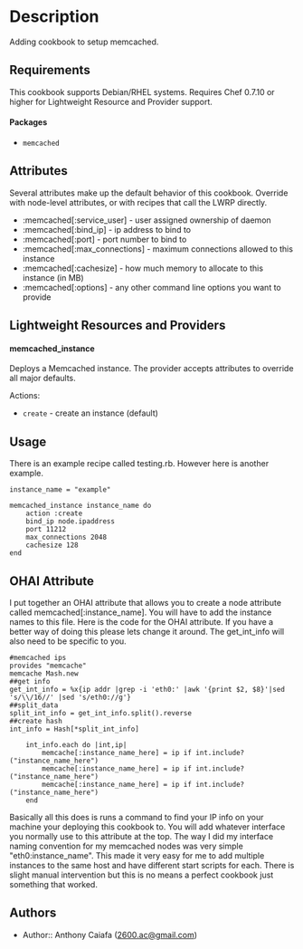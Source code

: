 Description
===========
Adding cookbook to setup memcached.

Requirements
------------

This cookbook supports Debian/RHEL systems.  Requires Chef 0.7.10 or higher for Lightweight Resource
and Provider support. 


#### Packages


- `memcached`

Attributes
----------

Several attributes make up the default behavior of this cookbook.  Override with
node-level attributes, or with recipes that call the LWRP directly.

* :memcached[:service_user] - user assigned ownership of daemon
* :memcached[:bind_ip] - ip address to bind to
* :memcached[:port] - port number to bind to
* :memcached[:max_connections] - maximum connections allowed to this instance
* :memcached[:cachesize] - how much memory to allocate to this instance (in MB)
* :memcached[:options] - any other command line options you want to provide

Lightweight Resources and Providers
-----------------------------------

#### memcached_instance


Deploys a Memcached instance.  The provider accepts attributes to override all
major defaults.

Actions:

* `create` - create an instance (default)


Usage
-----
There is an example recipe called testing.rb. However here is another example.
```
instance_name = "example"

memcached_instance instance_name do
	action :create
	bind_ip node.ipaddress
    port 11212
    max_connections 2048
    cachesize 128
end
```

OHAI Attribute
--------------
I put together an OHAI attribute that allows you to create a node attribute called memcached[:instance_name]. You will have to add the instance names to this file.  Here is the code for the OHAI attribute.  If you have a better way of doing this please lets change it around. The get_int_info will also need to be specific to you. 
```
#memcached ips
provides "memcache"
memcache Mash.new
##get info
get_int_info = %x{ip addr |grep -i 'eth0:' |awk '{print $2, $8}'|sed 's/\\/16//' |sed 's/eth0://g'}
##split_data
split_int_info = get_int_info.split().reverse
##create hash
int_info = Hash[*split_int_info]

    int_info.each do |int,ip|
        memcache[:instance_name_here] = ip if int.include?("instance_name_here")
        memcache[:instance_name_here] = ip if int.include?("instance_name_here")
        memcache[:instance_name_here] = ip if int.include?("instance_name_here")
    end
```
Basically all this does is runs a command to find your IP info on your machine your deploying this cookbook to. You will add whatever interface you normally use to this attribute at the top. The way I did my interface naming convention for my memcached nodes was very simple "eth0:instance_name". This made it very easy for me to add multiple instances to the same host and have different start scripts for each. There is slight manual intervention but this is no means a perfect cookbook just something that worked.


Authors
-------
- Author:: Anthony Caiafa (<2600.ac@gmail.com>)
